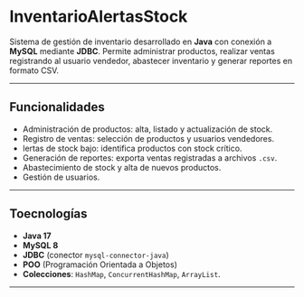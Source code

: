 # InventarioAlertasStock


Sistema de gestión de inventario desarrollado en **Java** con conexión a **MySQL** mediante **JDBC**. Permite administrar productos, realizar ventas registrando al usuario vendedor, abastecer inventario y generar reportes en formato CSV.

---

## Funcionalidades

- Administración de productos: alta, listado y actualización de stock.
- Registro de ventas: selección de productos y usuarios vendedores.
- lertas de stock bajo: identifica productos con stock crítico.
- Generación de reportes: exporta ventas registradas a archivos `.csv`.
- Abastecimiento de stock y alta de nuevos productos.
- Gestión de usuarios.

---

## Toecnologías

- **Java 17**
- **MySQL 8**
- **JDBC** (conector `mysql-connector-java`)
- **POO** (Programación Orientada a Objetos)
- **Colecciones**: `HashMap`, `ConcurrentHashMap`, `ArrayList`.

---
